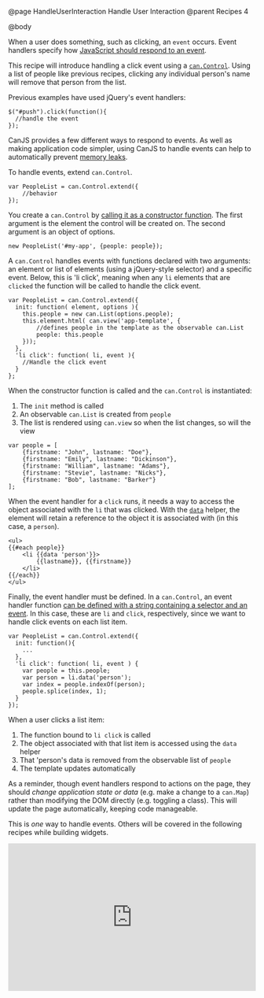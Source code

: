@page HandleUserInteraction Handle User Interaction
@parent Recipes 4

@body

When a user does something, such as clicking, an `event` occurs. Event handlers specify
how [JavaScript should respond to an event](http://bitovi.com/blog/2010/10/a-crash-course-in-how-dom-events-work.html).

This recipe will introduce handling a click event using a [`can.Control`](http://canjs.com/docs/can.Control).
Using a list of people like previous recipes, clicking any individual person's name
will remove that person from the list.

Previous examples have used jQuery's event handlers:

```
$("#push").click(function(){
  //handle the event
});
```

CanJS provides a few different ways to respond to events. As well as
making application code simpler, using CanJS to handle events can help to
automatically prevent [memory leaks](http://bitovi.com/blog/2012/04/zombie-apocolypse.html).

To handle events, extend `can.Control`.

```
var PeopleList = can.Control.extend({
	//behavior
});
```

You create a `can.Control` by [calling it as a constructor function](http://canjs.com/docs/can.Control.html#sig_newcan_Control_element_options_).
The first argument is the element the control will be created on.
The second argument is an object of options.

	new PeopleList('#my-app', {people: people});

A `can.Control` handles events with functions declared with two arguments: an
element or list of elements (using a jQuery-style selector) and a specific event.
Below, this is 'li click', meaning when any `li` elements that are `clicked` the
function will be called to handle the click event.

```
var PeopleList = can.Control.extend({
  init: function( element, options ){
  	this.people = new can.List(options.people);
  	this.element.html( can.view('app-template', {
  		//defines people in the template as the observable can.List
  		people: this.people
  	}));
  },
  'li click': function( li, event ){
  	//Handle the click event
  }
};
```

When the constructor function is called and the `can.Control`
is instantiated:

1. The `init` method is called
2. An observable `can.List` is created from `people`
3. The list is rendered using `can.view` so when the list changes, so will the view

```
var people = [
	{firstname: "John", lastname: "Doe"},
	{firstname: "Emily", lastname: "Dickinson"},
	{firstname: "William", lastname: "Adams"},
	{firstname: "Stevie", lastname: "Nicks"},
	{firstname: "Bob", lastname: "Barker"}
];
```

When the event handler for a `click` runs, it needs a way
to access the object associated with the `li` that was clicked.
With the [`data`](http://canjs.com/docs/can.stache.helpers.data.html) helper,
the element will retain a reference
to the object it is associated with (in this case, a `person`).

```
<ul>
{{#each people}}
	<li {{data 'person'}}>
		{{lastname}}, {{firstname}}
	</li>
{{/each}}
</ul>
```

Finally, the event handler must be defined. In a `can.Control`,
an event handler function [can be defined with a string containing
a selector and an event](http://canjs.com/docs/can.Control.html#section_Listeningtoevents).
In this case, these are `li` and `click`, respectively,
since we want to handle click events on each list item.

```
var PeopleList = can.Control.extend({
  init: function(){
	...
  },
  'li click': function( li, event ) {
  	var people = this.people;
  	var person = li.data('person');
  	var index = people.indexOf(person);
  	people.splice(index, 1);
  }
});
```

When a user clicks a list item:

 1. The function bound to `li click` is called
 2. The object associated with that list item is accessed using the `data` helper
 3. That 'person's data is removed from the observable list of `people`
 4. The template updates automatically

As a reminder, though event handlers respond to actions on the page,
they should *change application state or data* (e.g. make a change to a `can.Map`)
rather than modifying the DOM directly (e.g. toggling a class).
This will update the page automatically, keeping code manageable.

This is *one* way to handle events. Others will be covered
in the following recipes while building widgets.

<iframe width="100%" height="300" src="http://jsfiddle.net/donejs/F9kzt/embedded/result,html,js/" allowfullscreen="allowfullscreen" frameborder="0"> </iframe>
